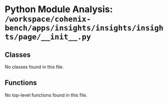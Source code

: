 # Python Module Analysis: `/workspace/cohenix-bench/apps/insights/insights/insights/page/__init__.py`

## Classes

No classes found in this file.


## Functions

No top-level functions found in this file.
